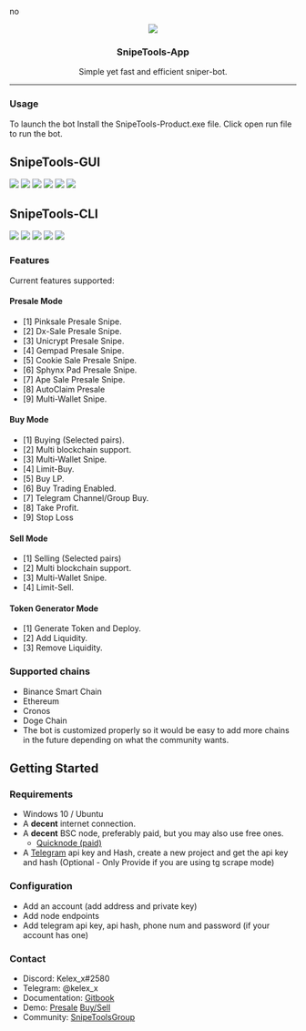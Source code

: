 no<div align="center">
    <img src="https://i.imgur.com/YaSmfqY.jpg">
    <h3 align="center">SnipeTools-App</h3>
    <p align="center">
        Simple yet fast and efficient sniper-bot.
        <hr>
    </p>
</div>

### Usage
To launch the bot Install the SnipeTools-Product.exe file. Click open run file to run the bot.
## SnipeTools-GUI
<img src="https://imgur.com/IugN8A2.png">
<img src="https://imgur.com/ZhRLk7e.png">
<img src="https://imgur.com/yKKfMIF.png">
<img src="https://imgur.com/hTWRSQH.png">
<img src="https://imgur.com/wDRPv1P.png">
<img src="https://i.imgur.com/r7r93FS.png">

## SnipeTools-CLI
<img src="https://imgur.com/S2VOXGm.png">
<img src="https://imgur.com/q2TzAzL.png">
<img src="https://imgur.com/iHC2jdo.png">
<img src="https://imgur.com/AyXNd8J.png">
<img src="https://imgur.com/WoLiFIY.png">

### Features

Current features supported:
#### Presale Mode
- [1] Pinksale Presale Snipe.
- [2] Dx-Sale Presale Snipe.
- [3] Unicrypt Presale Snipe.
- [4] Gempad Presale Snipe.
- [5] Cookie Sale Presale Snipe.
- [6] Sphynx Pad Presale Snipe.
- [7] Ape Sale Presale Snipe.
- [8] AutoClaim Presale
- [9] Multi-Wallet Snipe.
#### Buy Mode
- [1] Buying (Selected pairs).
- [2] Multi blockchain support.
- [3] Multi-Wallet Snipe. 
- [4] Limit-Buy.
- [5] Buy LP.
- [6] Buy Trading Enabled.
- [7] Telegram Channel/Group Buy.
- [8] Take Profit.
- [9] Stop Loss
#### Sell Mode
- [1] Selling (Selected pairs)
- [2] Multi blockchain support.
- [3] Multi-Wallet Snipe. 
- [4] Limit-Sell.
#### Token Generator Mode
- [1] Generate Token and Deploy.
- [2] Add Liquidity.
- [3] Remove Liquidity.


### Supported chains
- Binance Smart Chain
- Ethereum
- Cronos
- Doge Chain
- The bot is customized properly so it would be easy to add more chains in the future depending on what the community wants.

## Getting Started
### Requirements
<ul>
    <li>Windows 10 / Ubuntu</li>
	<li>A <b>decent</b> internet connection.</li>
	<li>
		A <b>decent</b> BSC node, preferably paid, but you may also use free ones.
		<ul>
			<li><a href="https://www.quicknode.com/">Quicknode (paid)</a></li>
		</ul>
	</li>
	<li>A <a href="https://my.telegram.org/">Telegram</a>  api key and Hash, create a new project and get the api key and hash (Optional - Only Provide if you are using tg scrape mode)</li>
</ul>

### Configuration
<ul>
	<li>Add an account (add address and private key)</li>
	<li>Add node endpoints</li>
	<li>Add telegram api key, api hash, phone num and password (if your account has one)</li>
</ul>

### Contact
<ul>
	<li>Discord: Kelex_x#2580</li>
	<li>Telegram: @kelex_x</li>
  <li>Documentation: <a href="https://kelex062.gitbook.io/snipe-tools-user-manual/">Gitbook</a></li>
  <li>Demo: <a href="https://youtu.be/75uILG3uE_g">Presale</a> <a href="https://youtu.be/NSu5UKBUEns">Buy/Sell</a></li>
  <li>Community: <a href="https://t.me/snipetoolsgroup">SnipeToolsGroup</a></li>
</ul>
